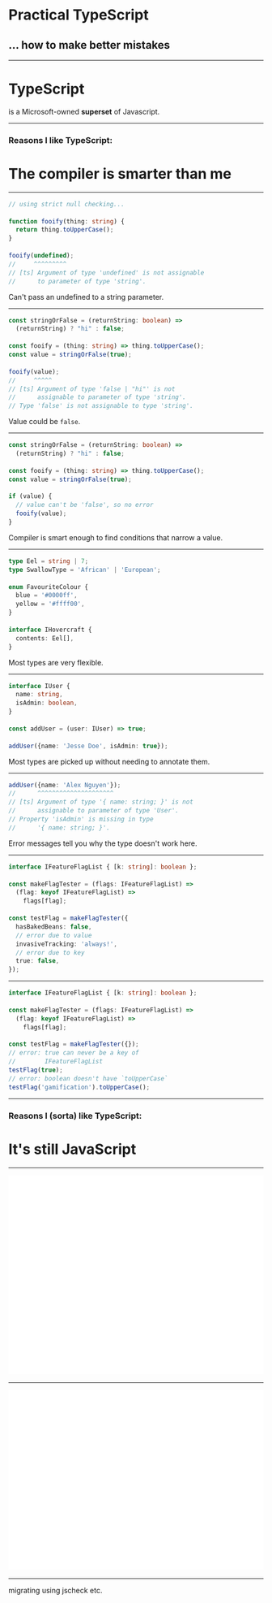 # Practical TypeScript

## ... how to make better mistakes

---

# TypeScript

is a Microsoft-owned **superset** of Javascript.

---

### Reasons I like TypeScript:

# The compiler is smarter than me

---

```typescript
// using strict null checking...

function fooify(thing: string) {
  return thing.toUpperCase();
}

fooify(undefined);
//     ^^^^^^^^^
// [ts] Argument of type 'undefined' is not assignable
//      to parameter of type 'string'.
```

Can't pass an undefined to a string parameter.

---

```typescript
const stringOrFalse = (returnString: boolean) =>
  (returnString) ? "hi" : false;

const fooify = (thing: string) => thing.toUpperCase();
const value = stringOrFalse(true);

fooify(value);
//     ^^^^^
// [ts] Argument of type 'false | "hi"' is not
//      assignable to parameter of type 'string'.
// Type 'false' is not assignable to type 'string'.
```

Value could be `false`.

---

```typescript
const stringOrFalse = (returnString: boolean) =>
  (returnString) ? "hi" : false;

const fooify = (thing: string) => thing.toUpperCase();
const value = stringOrFalse(true);

if (value) {
  // value can't be 'false', so no error
  fooify(value);
}
```

Compiler is smart enough to find conditions that narrow a value.

---

```typescript
type Eel = string | 7;
type SwallowType = 'African' | 'European';

enum FavouriteColour {
  blue = '#0000ff',
  yellow = '#ffff00',
}

interface IHovercraft {
  contents: Eel[],
}
```

Most types are very flexible.

---

```typescript
interface IUser {
  name: string,
  isAdmin: boolean,
}

const addUser = (user: IUser) => true;

addUser({name: 'Jesse Doe', isAdmin: true});
```

Most types are picked up without needing to annotate them.

---

```typescript
addUser({name: 'Alex Nguyen'});
//      ^^^^^^^^^^^^^^^^^^^^^
// [ts] Argument of type '{ name: string; }' is not
//      assignable to parameter of type 'User'.
// Property 'isAdmin' is missing in type
//      '{ name: string; }'.
```

Error messages tell you why the type doesn't work here.

---

```typescript
interface IFeatureFlagList { [k: string]: boolean };

const makeFlagTester = (flags: IFeatureFlagList) =>
  (flag: keyof IFeatureFlagList) =>
    flags[flag];

const testFlag = makeFlagTester({
  hasBakedBeans: false,
  // error due to value
  invasiveTracking: 'always!',
  // error due to key
  true: false,
});
```

---

```typescript
interface IFeatureFlagList { [k: string]: boolean };

const makeFlagTester = (flags: IFeatureFlagList) =>
  (flag: keyof IFeatureFlagList) =>
    flags[flag];

const testFlag = makeFlagTester({});
// error: true can never be a key of
//        IFeatureFlagList
testFlag(true);
// error: boolean doesn't have `toUpperCase`
testFlag('gamification').toUpperCase();
```

---

### Reasons I (sorta) like TypeScript:

# It's still JavaScript

---

![Unfortunately, you often still have to wait for JavaScript features to be, at least, syntax complete.](./img/waiting-for-js-features.png)

---

![You can change at your own page, whether that's one piece at a time, new things only, all at once.](./img/gradual-conversion.png)

---

migrating using jscheck etc.